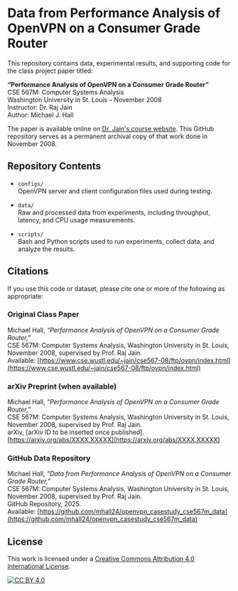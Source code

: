 # Data from Performance Analysis of OpenVPN on a Consumer Grade Router

This repository contains data, experimental results, and supporting code for the class project paper titled:

**“Performance Analysis of OpenVPN on a Consumer Grade Router”**  
CSE 567M: Computer Systems Analysis  
Washington University in St. Louis – November 2008  
Instructor: Dr. Raj Jain  
Author: Michael J. Hall

The paper is available online on [Dr. Jain's course website](https://www.cse.wustl.edu/~jain/cse567-08/ftp/ovpn/index.html). This GitHub repository serves as a permanent archival copy of that work done in November 2008.

## Repository Contents

- `configs/`  
  OpenVPN server and client configuration files used during testing.

- `data/`  
  Raw and processed data from experiments, including throughput, latency, and CPU usage measurements.

- `scripts/`  
  Bash and Python scripts used to run experiments, collect data, and analyze the results.

## Citations

If you use this code or dataset, please cite one or more of the following as appropriate:

### Original Class Paper  
Michael Hall, _“Performance Analysis of OpenVPN on a Consumer Grade Router,”_  
CSE 567M: Computer Systems Analysis, Washington University in St. Louis,  
November 2008, supervised by Prof. Raj Jain.  
Available: [https://www.cse.wustl.edu/~jain/cse567-08/ftp/ovpn/index.html](https://www.cse.wustl.edu/~jain/cse567-08/ftp/ovpn/index.html)

### arXiv Preprint (when available)  
Michael Hall, _“Performance Analysis of OpenVPN on a Consumer Grade Router,”_  
CSE 567M: Computer Systems Analysis, Washington University in St. Louis,  
November 2008, supervised by Prof. Raj Jain.  
arXiv, [arXiv ID to be inserted once published].  
[https://arxiv.org/abs/XXXX.XXXXX](https://arxiv.org/abs/XXXX.XXXXX)

### GitHub Data Repository  
Michael Hall, _“Data from Performance Analysis of OpenVPN on a Consumer Grade Router,”_  
CSE 567M: Computer Systems Analysis, Washington University in St. Louis,  
November 2008, supervised by Prof. Raj Jain.  
GitHub Repository, 2025.  
Available: [https://github.com/mhall24/openvpn_casestudy_cse567m_data](https://github.com/mhall24/openvpn_casestudy_cse567m_data)

## License

This work is licensed under a
[Creative Commons Attribution 4.0 International License][cc-by].

[![CC BY 4.0][cc-by-image]][cc-by]

[cc-by]: http://creativecommons.org/licenses/by/4.0/
[cc-by-image]: https://i.creativecommons.org/l/by/4.0/88x31.png
[cc-by-shield]: https://img.shields.io/badge/License-CC%20BY%204.0-lightgrey.svg
